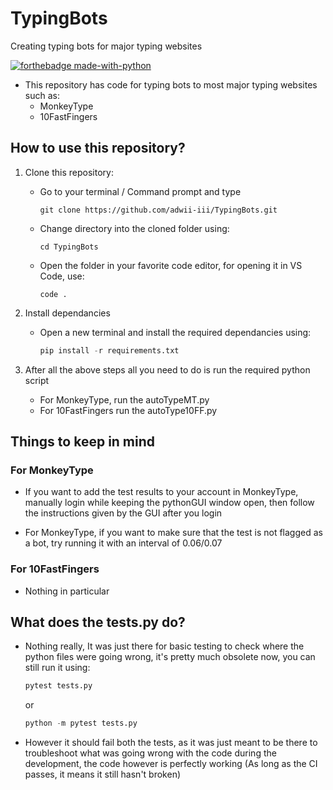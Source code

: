 # TypingBots
Creating typing bots for major typing websites

[![forthebadge made-with-python](http://ForTheBadge.com/images/badges/made-with-python.svg)](https://www.python.org/)

- This repository has code for typing bots to most major typing websites such as:
    - MonkeyType
    - 10FastFingers

## How to use this repository?
1. Clone this repository:
    - Go to your terminal / Command prompt and type
        ```shell
        git clone https://github.com/adwii-iii/TypingBots.git
        ```
    - Change directory into the cloned folder using:
        ```shell
        cd TypingBots
        ```
    - Open the folder in your favorite code editor, for opening it in VS Code, use:
        ```shell
        code .
        ```

2. Install dependancies
    - Open a new terminal and install the required dependancies using:
        ```python
        pip install -r requirements.txt
        ```

3. After all the above steps all you need to do is run the required python script
    - For MonkeyType, run the autoTypeMT.py
    - For 10FastFingers run the autoType10FF.py

## Things to keep in mind
### For MonkeyType
- If you want to add the test results to your account in MonkeyType, manually login while keeping the pythonGUI window open, then follow the instructions given by the GUI after you login

- For MonkeyType, if you want to make sure that the test is not flagged as a bot, try running it with an interval of 0.06/0.07

### For 10FastFingers
- Nothing in particular

## What does the tests.py do?
- Nothing really, It was just there for basic testing to check where the python files were going wrong, it's pretty much obsolete now, you can still run it using:
    ```python
    pytest tests.py
    ```
    or
    ```python
    python -m pytest tests.py
    ```
- However it should fail both the tests, as it was just meant to be there to troubleshoot what was going wrong with the code during the development, the code however is perfectly working (As long as the CI passes, it means it still hasn't broken)